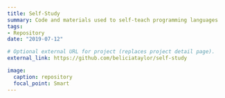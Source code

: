 ```yaml
---
title: Self-Study
summary: Code and materials used to self-teach programming languages
tags:
- Repository
date: "2019-07-12"

# Optional external URL for project (replaces project detail page).
external_link: https://github.com/beliciataylor/self-study

image:
  caption: repository
  focal_point: Smart
---
```

